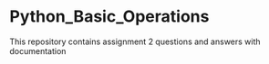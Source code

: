 # Python_Basic_Operations
This repository contains assignment 2 questions and answers with documentation 
